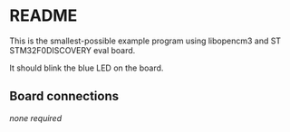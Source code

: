 # README

This is the smallest-possible example program using libopencm3 and ST
STM32F0DISCOVERY eval board.

It should blink the blue LED on the board.

## Board connections

*none required*
